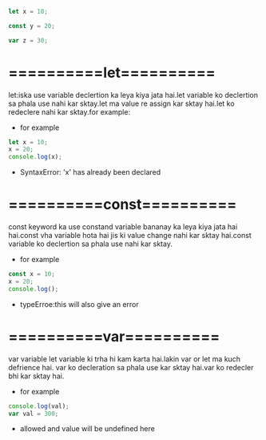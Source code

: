 ```javascript
let x = 10;

const y = 20;

var z = 30;
```

# ==========let==========

let:iska use variable declertion ka leya kiya jata hai.let variable ko declertion sa phala use nahi kar sktay.let ma value re assign kar sktay hai.let ko redeclere nahi kar sktay.for example:

- for example

```javascript
let x = 10;
x = 20;
console.log(x);
```

- SyntaxError: 'x' has already been declared

# ==========const==========

const keyword ka use constand variable bananay ka leya kiya jata hai hai.const vha variable hota hai jis ki value change nahi kar sktay hai.const variable ko declertion sa phala use nahi kar sktay.

- for example

```javascript
const x = 10;
x = 20;
console.log();
```

- typeErroe:this will also give an error

# ==========var==========

var variable let variable ki trha hi kam karta hai.lakin var or let ma kuch defrience hai.
var ko decleration sa phala use kar sktay hai.var ko redecler bhi kar sktay hai.

- for example

```javascript
console.log(val);
var val = 300;
```

- allowed and value will be undefined here
